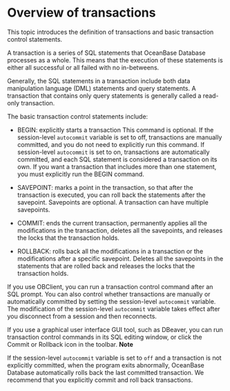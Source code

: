 Overview of transactions 
=============================================

This topic introduces the definition of transactions and basic transaction control statements. 

A transaction is a series of SQL statements that OceanBase Database processes as a whole. This means that the execution of these statements is either all successful or all failed with no in-betweens. 

Generally, the SQL statements in a transaction include both data manipulation language (DML) statements and query statements. A transaction that contains only query statements is generally called a read-only transaction. 

The basic transaction control statements include:

* BEGIN: explicitly starts a transaction This command is optional. If the session-level `autocommit` variable is set to off, transactions are manually committed, and you do not need to explicitly run this command. If session-level `autocommit` is set to on, transactions are automatically committed, and each SQL statement is considered a transaction on its own. If you want a transaction that includes more than one statement, you must explicitly run the BEGIN command.

  

* SAVEPOINT: marks a point in the transaction, so that after the transaction is executed, you can roll back the statements after the savepoint. Savepoints are optional. A transaction can have multiple savepoints.

  

* COMMIT: ends the current transaction, permanently applies all the modifications in the transaction, deletes all the savepoints, and releases the locks that the transaction holds.

  

* ROLLBACK: rolls back all the modifications in a transaction or the modifications after a specific savepoint. Deletes all the savepoints in the statements that are rolled back and releases the locks that the transaction holds.

  




If you use OBClient, you can run a transaction control command after an SQL prompt. You can also control whether transactions are manually or automatically committed by setting the session-level `autocommit` variable. The modification of the session-level `autocommit` variable takes effect after you disconnect from a session and then reconnects. 

If you use a graphical user interface GUI tool, such as DBeaver, you can run transaction control commands in its SQL editing window, or click the Commit or Rollback icon in the toolbar. 
**Note**



If the session-level `autocommit` variable is set to `off` and a transaction is not explicitly committed, when the program exits abnormally, OceanBase Database automatically rolls back the last committed transaction. We recommend that you explicitly commit and roll back transactions.
